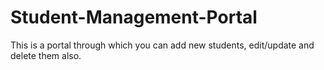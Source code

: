 # Student-Management-Portal

This is a portal through which you can add new students, edit/update and delete them also.